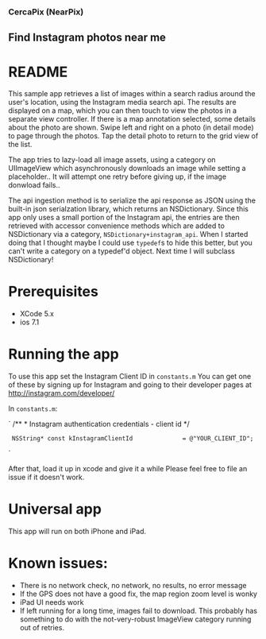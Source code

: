 
### CercaPix  (NearPix)  

## Find Instagram photos near me

# README 

This sample app retrieves a list of images within a search radius around the user's location, using the Instagram media search api. The results are displayed on a map,
which you can then touch to view the photos in a separate view controller.
If there is a map annotation selected, some details about the photo are shown.
Swipe left and right on a photo (in detail mode) to page through the photos.
Tap the detail photo to return to the grid view of the list.

The app tries to lazy-load all image assets, using a category on UIImageView which asynchronously downloads an image while setting a placeholder..
It will attempt one retry before giving up, if the image donwload fails..

The api ingestion method is to serialize the api response as JSON using the built-in json serialzation library, which returns an NSDictionary. Since this app only uses a small portion of the Instagram api, the entries are then retrieved with accessor convenience methods which are added to NSDictionary via a category, `NSDictionary+instagram_api`.
When I started doing that I thought maybe I could use `typedef`s to hide this better,
but you can't write a category on a typedef'd object. Next time I will subclass NSDictionary!


# Prerequisites

- XCode 5.x
- ios 7.1

# Running the app

To use this app set the Instagram Client ID  in `constants.m`
You can get one of these by signing up for Instagram and going to their developer
pages at http://instagram.com/developer/

In `constants.m`:

`
    /**
     * Instagram authentication credentials - client id
      */

     NSString* const kInstagramClientId              = @"YOUR_CLIENT_ID";

`

After that, load it up in xcode and give it a while
Please feel free to file an issue if it doesn't work.
# Universal app

This app will run on both iPhone and iPad. 


# Known issues:
- There is no network check, no network, no results, no error message
- If the GPS does not have a good fix, the map region zoom level is wonky
- iPad UI needs work
- If left running for a long time, images fail to download. This probably has something to do with the not-very-robust ImageView category running out of retries.


